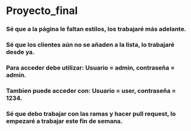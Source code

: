 # Proyecto_final
### Sé que a la página le faltan estilos, los trabajaré más adelante.
### Sé que los clientes aún no se añaden a la lista, lo trabajaré desde ya.
### Para acceder debe utilizar: Usuario = admin, contraseña = admin.
### Tambien puede acceder con: Usuario = user, contraseña = 1234.
### Sé que debo trabajar con las ramas y hacer pull request, lo empezaré a trabajar este fin de semana.
